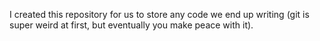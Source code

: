 I created this repository for us to store any code we end up writing (git is super weird at first, but eventually you make peace with it).

